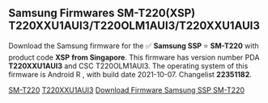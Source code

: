 <h2>Samsung Firmwares SM-T220(XSP) T220XXU1AUI3/T220OLM1AUI3/T220XXU1AUI3</h2>
Download the Samsung firmware for the ✅ <strong>Samsung SSP </strong> ⭐ <strong>SM-T220</strong> with product code <strong>XSP</strong> <strong> from Singapore</strong>. This firmware has version number PDA <strong>T220XXU1AUI3</strong> and CSC T220OLM1AUI3. The operating system of this firmware is Android R , with build date 2021-10-07. Changelist <strong>22351182</strong>.


[SM-T220](https://samfirm.shop/samsung/model/SM-T220)
[T220XXU1AUI3](https://samfirm.shop/samsung/pda/T220XXU1AUI3)
[Download Firmware Samsung SSP SM-T220](https://samfirm.shop/samsung/firmware/463465)
